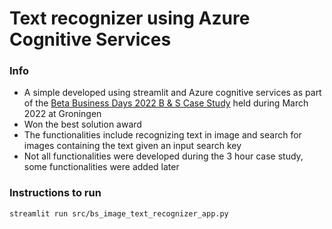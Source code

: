 # Text recognizer using Azure Cognitive Services

### Info
* A simple developed using streamlit and Azure cognitive services as part of the [Beta Business Days 2022 B & S Case Study](https://www.betabusinessdays.nl/activities/case-bs-group/) held during March 2022 at Groningen
* Won the best solution award
* The functionalities include recognizing text in image and search for images containing the text given an input search key
* Not all functionalities were developed during the 3 hour case study, some functionalities were added later

### Instructions to run
```
streamlit run src/bs_image_text_recognizer_app.py
```
